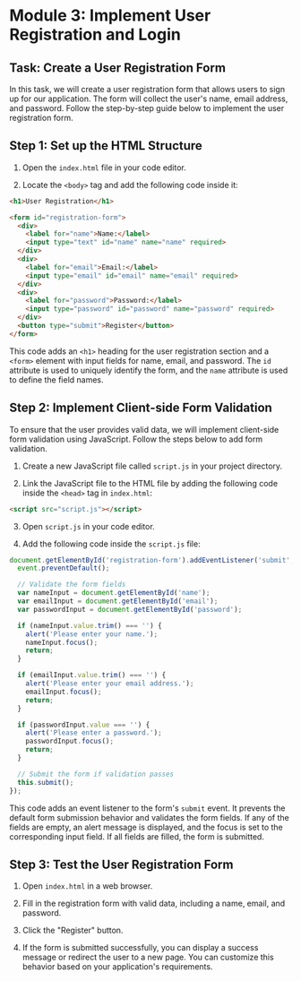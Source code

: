# Module 3: Implement User Registration and Login

## Task: Create a User Registration Form

In this task, we will create a user registration form that allows users to sign up for our application. The form will collect the user's name, email address, and password. Follow the step-by-step guide below to implement the user registration form.

## Step 1: Set up the HTML Structure

1. Open the `index.html` file in your code editor.

2. Locate the `<body>` tag and add the following code inside it:

```html
<h1>User Registration</h1>

<form id="registration-form">
  <div>
    <label for="name">Name:</label>
    <input type="text" id="name" name="name" required>
  </div>
  <div>
    <label for="email">Email:</label>
    <input type="email" id="email" name="email" required>
  </div>
  <div>
    <label for="password">Password:</label>
    <input type="password" id="password" name="password" required>
  </div>
  <button type="submit">Register</button>
</form>
```

This code adds an `<h1>` heading for the user registration section and a `<form>` element with input fields for name, email, and password. The `id` attribute is used to uniquely identify the form, and the `name` attribute is used to define the field names.

## Step 2: Implement Client-side Form Validation

To ensure that the user provides valid data, we will implement client-side form validation using JavaScript. Follow the steps below to add form validation.

1. Create a new JavaScript file called `script.js` in your project directory.

2. Link the JavaScript file to the HTML file by adding the following code inside the `<head>` tag in `index.html`:

```html
<script src="script.js"></script>
```

3. Open `script.js` in your code editor.

4. Add the following code inside the `script.js` file:

```javascript
document.getElementById('registration-form').addEventListener('submit', function(event) {
  event.preventDefault();

  // Validate the form fields
  var nameInput = document.getElementById('name');
  var emailInput = document.getElementById('email');
  var passwordInput = document.getElementById('password');

  if (nameInput.value.trim() === '') {
    alert('Please enter your name.');
    nameInput.focus();
    return;
  }

  if (emailInput.value.trim() === '') {
    alert('Please enter your email address.');
    emailInput.focus();
    return;
  }

  if (passwordInput.value === '') {
    alert('Please enter a password.');
    passwordInput.focus();
    return;
  }

  // Submit the form if validation passes
  this.submit();
});
```

This code adds an event listener to the form's `submit` event. It prevents the default form submission behavior and validates the form fields. If any of the fields are empty, an alert message is displayed, and the focus is set to the corresponding input field. If all fields are filled, the form is submitted.

## Step 3: Test the User Registration Form

1. Open `index.html` in a web browser.

2. Fill in the registration form with valid data, including a name, email, and password.

3. Click the "Register" button.

4. If the form is submitted successfully, you can display a success message or redirect the user to a new page. You can customize this behavior based on your application's requirements.

